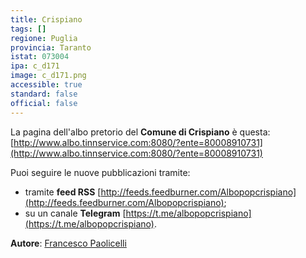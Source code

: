 ```yaml
---
title: Crispiano
tags: []
regione: Puglia
provincia: Taranto
istat: 073004
ipa: c_d171
image: c_d171.png
accessible: true
standard: false
official: false
---
```


La pagina dell'albo pretorio del **Comune di Crispiano** è questa: [http://www.albo.tinnservice.com:8080/?ente=80008910731](http://www.albo.tinnservice.com:8080/?ente=80008910731)

Puoi seguire le nuove pubblicazioni tramite:

* tramite **feed RSS** [http://feeds.feedburner.com/Albopopcrispiano](http://feeds.feedburner.com/Albopopcrispiano);
* su un canale **Telegram** [https://t.me/albopopcrispiano](https://t.me/albopopcrispiano).

**Autore**: [Francesco Paolicelli](https://twitter.com/Piersoft)
